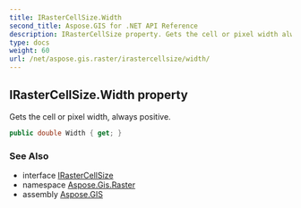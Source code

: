 ```yaml
---
title: IRasterCellSize.Width
second_title: Aspose.GIS for .NET API Reference
description: IRasterCellSize property. Gets the cell or pixel width always positive
type: docs
weight: 60
url: /net/aspose.gis.raster/irastercellsize/width/
---
```

## IRasterCellSize.Width property

Gets the cell or pixel width, always positive.

```csharp
public double Width { get; }
```

### See Also

* interface [IRasterCellSize](../)
* namespace [Aspose.Gis.Raster](../../irastercellsize/)
* assembly [Aspose.GIS](../../../)


